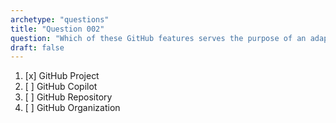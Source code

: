 ```yaml
---
archetype: "questions"
title: "Question 002"
question: "Which of these GitHub features serves the purpose of an adaptable spreadsheet, task board and a roadmap that integrates with issues and pull requests on GitHub to plan and track your work effectively?"
draft: false
---
```



1. [x] GitHub Project
1. [ ] GitHub Copilot
1. [ ] GitHub Repository
1. [ ] GitHub Organization
